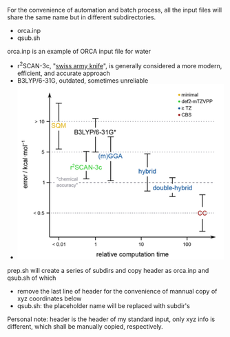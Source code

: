 For the convenience of automation and batch process, 
  all the input files will share the same name but in different subdirectories.
- orca.inp
- qsub.sh

orca.inp is an example of ORCA input file for water
- r<sup>2</sup>SCAN-3c, "[swiss army knife](https://doi.org/10.1063/5.0040021)", is generally considered a more modern, efficient, and accurate approach
- B3LYP/6-31G, outdated, sometimes unreliable
- ![DFT benchmark](https://github.com/er1czz/ORCA-scripts/blob/main/orca_input/DFT_benchmark.png)

prep.sh will create a series of subdirs and copy header as orca.inp and qsub.sh of which
- remove the last line of header for the convenience of mannual copy of xyz coordinates below
- qsub.sh: the placeholder name will be replaced with subdir's

Personal note: header is the header of my standard input, only xyz info is different, which shall be manually copied, respectively.
